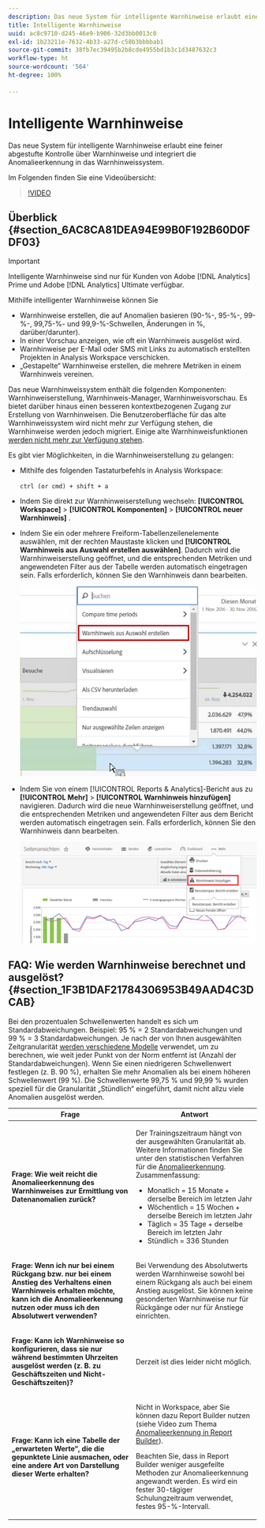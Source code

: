 ```yaml
---
description: Das neue System für intelligente Warnhinweise erlaubt eine feiner abgestufte Kontrolle über Warnhinweise und integriert die Anomalieerkennung in das Warnhinweissystem.
title: Intelligente Warnhinweise
uuid: ac8c9710-d245-46e9-b906-32d3bb0013c0
exl-id: 1b23211e-7632-4b33-a27d-c58b3bbbbab1
source-git-commit: 38fb7ec39495b2b8cde4955bd1b3c1d3487632c3
workflow-type: ht
source-wordcount: '564'
ht-degree: 100%

---
```


# Intelligente Warnhinweise

Das neue System für intelligente Warnhinweise erlaubt eine feiner abgestufte Kontrolle über Warnhinweise und integriert die Anomalieerkennung in das Warnhinweissystem.

Im Folgenden finden Sie eine Videoübersicht:

>[!VIDEO](https://video.tv.adobe.com/v/25446/?quality=12)

## Überblick {#section_6AC8CA81DEA94E99B0F192B60D0FDF03}

>[!IMPORTANT]
>
>Intelligente Warnhinweise sind nur für Kunden von Adobe [!DNL Analytics] Prime und Adobe [!DNL Analytics] Ultimate verfügbar.

Mithilfe intelligenter Warnhinweise können Sie

* Warnhinweise erstellen, die auf Anomalien basieren (90-%-, 95-%-, 99-%-, 99,75-%- und 99,9-%-Schwellen, Änderungen in %, darüber/darunter).
* In einer Vorschau anzeigen, wie oft ein Warnhinweis ausgelöst wird.
* Warnhinweise per E-Mail oder SMS mit Links zu automatisch erstellten Projekten in Analysis Workspace verschicken.
* „Gestapelte“ Warnhinweise erstellen, die mehrere Metriken in einem Warnhinweis vereinen.

Das neue Warnhinweissystem enthält die folgenden Komponenten: Warnhinweiserstellung, Warnhinweis-Manager, Warnhinweisvorschau. Es bietet darüber hinaus einen besseren kontextbezogenen Zugang zur Erstellung von Warnhinweisen. Die Benutzeroberfläche für das alte Warnhinweissystem wird nicht mehr zur Verfügung stehen, die Warnhinweise werden jedoch migriert. Einige alte Warnhinweisfunktionen [werden nicht mehr zur Verfügung stehen](https://experienceleague.adobe.com/docs/analytics/analyze/reports-analytics/alerts.html?lang=de).

Es gibt vier Möglichkeiten, in die Warnhinweiserstellung zu gelangen:

* Mithilfe des folgenden Tastaturbefehls in Analysis Workspace:

   `ctrl (or cmd) + shift + a`
* Indem Sie direkt zur Warnhinweiserstellung wechseln: **[!UICONTROL Workspace]** > **[!UICONTROL Komponenten]** > **[!UICONTROL neuer Warnhinweis]** .
* Indem Sie ein oder mehrere Freiform-Tabellenzeilenelemente auswählen, mit der rechten Maustaste klicken und **[!UICONTROL Warnhinweis aus Auswahl erstellen auswählen]**. Dadurch wird die Warnhinweiserstellung geöffnet, und die entsprechenden Metriken und angewendeten Filter aus der Tabelle werden automatisch eingetragen sein. Falls erforderlich, können Sie den Warnhinweis dann bearbeiten.

   ![](assets/create-alert-from-selection.png)

* Indem Sie von einem [!UICONTROL Reports &amp; Analytics]-Bericht aus zu **[!UICONTROL Mehr]** > **[!UICONTROL Warnhinweis hinzufügen]** navigieren. Dadurch wird die neue Warnhinweiserstellung geöffnet, und die entsprechenden Metriken und angewendeten Filter aus dem Bericht werden automatisch eingetragen sein. Falls erforderlich, können Sie den Warnhinweis dann bearbeiten.

   ![](assets/add-alert.png)

## FAQ: Wie werden Warnhinweise berechnet und ausgelöst? {#section_1F3B1DAF21784306953B49AAD4C3DCAB}

Bei den prozentualen Schwellenwerten handelt es sich um Standardabweichungen. Beispiel: 95 % = 2 Standardabweichungen und 99 % = 3 Standardabweichungen. Je nach der von Ihnen ausgewählten Zeitgranularität  [werden verschiedene Modelle](/help/analyze/analysis-workspace/virtual-analyst/c-anomaly-detection/statistics-anomaly-detection.md) verwendet, um zu berechnen, wie weit jeder Punkt von der Norm entfernt ist (Anzahl der Standardabweichungen). Wenn Sie einen niedrigeren Schwellenwert festlegen (z. B. 90 %), erhalten Sie mehr Anomalien als bei einem höheren Schwellenwert (99 %). Die Schwellenwerte 99,75 % und 99,99 % wurden speziell für die Granularität „Stündlich“ eingeführt, damit nicht allzu viele Anomalien ausgelöst werden.

<table id="table_B3AA85E1DE3543DCA34966A52E3CE4AB"> 
 <thead> 
  <tr> 
   <th colname="col1" class="entry"> Frage </th> 
   <th colname="col2" class="entry"> Antwort </th> 
  </tr> 
 </thead>
 <tbody> 
  <tr> 
   <td colname="col1"> <p><b>Frage: Wie weit reicht die Anomalieerkennung des Warnhinweises zur Ermittlung von Datenanomalien zurück?</b> </p> </td> 
   <td colname="col2"> <p>Der Trainingszeitraum hängt von der ausgewählten Granularität ab. Weitere Informationen finden Sie unter den statistischen Verfahren für die <a href="/help/analyze/analysis-workspace/virtual-analyst/c-anomaly-detection/statistics-anomaly-detection.md">Anomalieerkennung</a>. Zusammenfassung: </p> 
    <ul id="ul_4F8C2A41F06C498DBF5E7AE5DE803773"> 
     <li id="li_E246091A3F1E484C8444AF4052FCA784">Monatlich = 15 Monate + derselbe Bereich im letzten Jahr </li> 
     <li id="li_CC014FB38AE1492B9647E990C29BFB3C">Wöchentlich = 15 Wochen + derselbe Bereich im letzten Jahr </li> 
     <li id="li_2517EE2097534324BE9C1B54CD181A62">Täglich = 35 Tage + derselbe Bereich im letzten Jahr </li> 
     <li id="li_710BC8B009354542AA4962A59A646099">Stündlich = 336 Stunden </li> 
    </ul> </td> 
  </tr> 
  <tr> 
   <td colname="col1"> <p><b>Frage: Wenn ich nur bei einem Rückgang bzw. nur bei einem Anstieg des Verhaltens einen Warnhinweis erhalten möchte, kann ich die Anomalieerkennung nutzen oder muss ich den Absolutwert verwenden?</b> </p> </td> 
   <td colname="col2"> <p>Bei Verwendung des Absolutwerts werden Warnhinweise sowohl bei einem Rückgang als auch bei einem Anstieg ausgelöst. Sie können keine gesonderten Warnhinweise nur für Rückgänge oder nur für Anstiege einrichten. </p> </td> 
  </tr> 
  <tr> 
   <td colname="col1"> <p><b>Frage: Kann ich Warnhinweise so konfigurieren, dass sie nur während bestimmten Uhrzeiten ausgelöst werden (z. B. zu Geschäftszeiten und Nicht-Geschäftszeiten)? </b> </p> </td> 
   <td colname="col2"> <p>Derzeit ist dies leider nicht möglich. </p> </td> 
  </tr> 
  <tr> 
   <td colname="col1"> <p><b>Frage: Kann ich eine Tabelle der „erwarteten Werte“, die die gepunktete Linie ausmachen, oder eine andere Art von Darstellung dieser Werte erhalten? </b> </p> </td> 
   <td colname="col2"> <p>Nicht in Workspace, aber Sie können dazu Report Builder nutzen (siehe Video zum Thema <a href="https://experienceleague.adobe.com/docs/analytics-learn/tutorials/exporting/report-builder/anomaly-detection-in-report-builder.html?lang=de"  >Anomalieerkennung in Report Builder</a>). </p> <p>Beachten Sie, dass in Report Builder weniger ausgefeilte Methoden zur Anomalieerkennung angewandt werden. Es wird ein fester 30-tägiger Schulungzeitraum verwendet, festes 95-%-Intervall. </p> </td> 
  </tr> 
 </tbody> 
</table>

